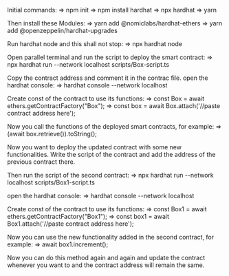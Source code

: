 Initial commands:
=> npm init
=> npm install hardhat
=> npx hardhat
=> yarn

Then install these Modules:
=> yarn add @nomiclabs/hardhat-ethers
=> yarn add @openzeppelin/hardhat-upgrades

Run hardhat node and this shall not stop:
=> npx hardhat node

Open parallel terminal and run the script to deploy the smart contract:
=> npx hardhat run --network localhost scripts/Box-script.ts

Copy the contract address and comment it in the contrac file.
open the hardhat console:
=> hardhat console --network localhost

Create const of the contract to use its functions:
=> const Box = await ethers.getContractFactory("Box");
=> const box = await Box.attach('//paste contract address here');

Now you call the functions of the deployed smart contracts, for example:
=> (await box.retrieve()).toString();

Now you want to deploy the updated contract with some new functionalities.
Write the script of the contract and add the address of the previous contract there.

Then run the script of the second contract:
=> npx hardhat run --network localhost scripts/Box1-script.ts

open the hardhat console:
=> hardhat console --network localhost

Create const of the contract to use its functions:
=> const Box1 = await ethers.getContractFactory("Box1");
=> const box1 = await Box1.attach('//paste contract address here');

Now you can use the new functionality added in the second contract, for example:
=> await box1.increment();

Now you can do this method again and again and update the contract whenever you want to and the contract address will remain the same.
